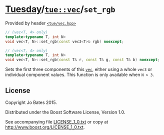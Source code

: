 [Tuesday](../../../README.md)/[`tue::vec`](../../headers/vec.md)/`set_rgb`
==========================================================================
Provided by header [`<tue/vec.hpp>`](../../headers/vec.md)

```c++
// (vec<T, 4> only)
template<typename T, int N>
void vec<T, N>::set_rgb(const vec3<T>& rgb) noexcept;

// (vec<T, 4> only)
template<typename T, int N>
void vec<T, N>::set_rgb(const T& r, const T& g, const T& b) noexcept;
```

Sets the first three components of this [`vec`](../../headers/vec.md), either
using a whole `vec3` or individual component values. This function is only
available when `N > 3`.

License
-------
Copyright Jo Bates 2015.

Distributed under the Boost Software License, Version 1.0.

See accompanying file [LICENSE_1_0.txt](../../../LICENSE_1_0.txt) or copy at
http://www.boost.org/LICENSE_1_0.txt.
